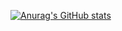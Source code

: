 [![Anurag's GitHub stats](https://github-readme-stats.vercel.app/api?username=rodrigojgrande)](https://github.com/rodrigojgrande/github-readme-stats)
